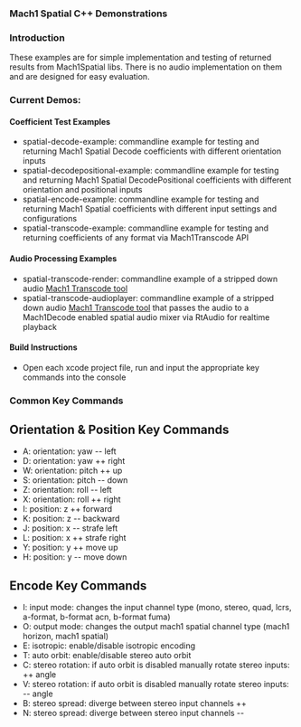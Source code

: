 ### Mach1 Spatial C++ Demonstrations

### Introduction
These examples are for simple implementation and testing of returned results from Mach1Spatial libs. There is no audio implementation on them and are designed for easy evaluation.

### Current Demos:

#### Coefficient Test Examples
 - spatial-decode-example: commandline example for testing and returning Mach1 Spatial Decode coefficients with different orientation inputs
 - spatial-decodepositional-example: commandline example for testing and returning Mach1 Spatial DecodePositional coefficients with different orientation and positional inputs
 - spatial-encode-example: commandline example for testing and returning Mach1 Spatial coefficients with different input settings and configurations
 - spatial-transcode-example: commandline example for testing and returning coefficients of any format via Mach1Transcode API

#### Audio Processing Examples
 - spatial-transcode-render: commandline example of a stripped down audio [Mach1 Transcode tool](https://github.com/Mach1Studios/m1-sdk/tree/master/binaries/executables)
 - spatial-transcode-audioplayer: commandline example of a stripped down audio [Mach1 Transcode tool](https://github.com/Mach1Studios/m1-sdk/tree/master/binaries/executables) that passes the audio to a Mach1Decode enabled spatial audio mixer via RtAudio for realtime playback

#### Build Instructions
 - Open each xcode project file, run and input the appropriate key commands into the console

### Common Key Commands

## Orientation & Position Key Commands
 - A: orientation: yaw -- left
 - D: orientation: yaw ++ right
 - W: orientation: pitch ++ up
 - S: orientation: pitch -- down
 - Z: orientation: roll -- left
 - X: orientation: roll ++ right
 - I: position: z ++ forward
 - K: position: z -- backward
 - J: position: x -- strafe left
 - L: position: x ++ strafe right
 - Y: position: y ++ move up
 - H: position: y -- move down

## Encode Key Commands
 - I: input mode: changes the input channel type (mono, stereo, quad, lcrs, a-format, b-format acn, b-format fuma)
 - O: output mode: changes the output mach1 spatial channel type (mach1 horizon, mach1 spatial)
 - E: isotropic: enable/disable isotropic encoding
 - T: auto orbit: enable/disable stereo auto orbit
 - C: stereo rotation: if auto orbit is disabled manually rotate stereo inputs: ++ angle
 - V: stereo rotation: if auto orbit is disabled manually rotate stereo inputs: -- angle
 - B: stereo spread: diverge between stereo input channels ++
 - N: stereo spread: diverge between stereo input channels --